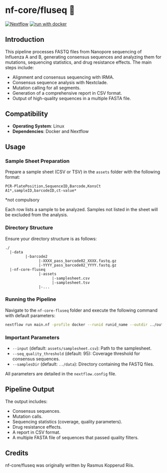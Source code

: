 # nf-core/fluseq :sneezing_face: 

[![Nextflow](https://img.shields.io/badge/nextflow%20DSL2-%E2%89%A523.04.0-23aa62.svg)](https://www.nextflow.io/)
[![run with docker](https://img.shields.io/badge/run%20with-docker-0db7ed?labelColor=000000&logo=docker)](https://www.docker.com/)

## Introduction

This pipeline processes FASTQ files from Nanopore sequencing of Influenza A and B, generating consensus sequences and analyzing them for mutations, sequencing statistics, and drug resistance effects. The main steps include:

- Alignment and consensus sequencing with IRMA.
- Consensus sequence analysis with Nextclade.
- Mutation calling for all segments.
- Generation of a comprehensive report in CSV format.
- Output of high-quality sequences in a multiple FASTA file.

## Compatibility

- **Operating System**: Linux
- **Dependencies**: Docker and Nextflow

## Usage

### Sample Sheet Preparation

Prepare a sample sheet (CSV or TSV) in the `assets` folder with the following format:

```
PCR-PlatePosition,SequenceID,Barcode,KonsCt
A1*,sampleID,barcodeID,ct-value*
```
*not compulsory

Each row lists a sample to be analyzed. Samples not listed in the sheet will be excluded from the analysis.

### Directory Structure

Ensure your directory structure is as follows:

```
./
  |-data
         |-barcode2
               |-XXXX_pass_barcode02_XXXX.fastq.gz
               |-YYYY_pass_barcode02_YYYY.fastq.gz
  |-nf-core-fluseq
               |-assets
                     |-samplesheet.csv
                     |-samplesheet.tsv
               |-...
```

### Running the Pipeline

Navigate to the `nf-core-fluseq` folder and execute the following command with default parameters:

```bash
nextflow run main.nf -profile docker --runid runid_name --outdir ../outdir_name
```

### Important Parameters

- `--input` (default: `assets/samplesheet.csv`): Path to the samplesheet.
- `--seq_quality_threshold` (default: 95): Coverage threshold for consensus sequences.
- `--samplesDir` (default: `../data`): Directory containing the FASTQ files.

All parameters are detailed in the `nextflow.config` file.

## Pipeline Output

The output includes:

- Consensus sequences.
- Mutation calls.
- Sequencing statistics (coverage, quality parameters).
- Drug resistance effects.
- A report in CSV format.
- A multiple FASTA file of sequences that passed quality filters.


## Credits

nf-core/fluseq was originally written by Rasmus Kopperud Riis.

